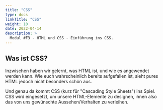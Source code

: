 ```yaml
---
title: "CSS"
type: docs
linkTitle: "CSS"
weight: 10
date: 2022-04-14
description: >
  Modul #F3 - HTML und CSS - Einführung ins CSS.
---
```


## Was ist CSS?

Inzwischen haben wir gelernt, was HTML ist, und wie es angewendet werden kann. Wie euch wahrscheinlich bereits aufgefallen ist, sieht pures HTML jedoch nicht besonders schön aus.

Und genau da kommt CSS (kurz für "Cascading Style Sheets") ins Spiel. CSS wird eingesetzt, um unsere HTML-Elemente zu designen, ihnen also das von uns gewünschte Aussehen/Verhalten zu verleihen.
